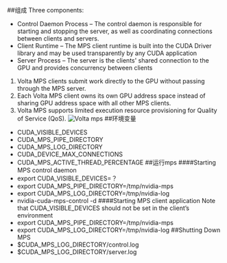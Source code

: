 ##组成
Three components:
+ Control Daemon Process – The control daemon is responsible for starting and stopping the server, as well as coordinating connections between clients and servers.
+ Client Runtime – The MPS client runtime is built into the CUDA Driver library and may be used transparently by any CUDA application
+ Server Process – The server is the clients' shared connection to the GPU and provides concurrency between clients

1. Volta MPS clients submit work directly to the GPU without passing through the MPS server.
2. Each Volta MPS client owns its own GPU address space instead of sharing GPU address space with all other MPS clients.
3. Volta MPS supports limited execution resource provisioning for Quality of Service (QoS).
![Volta mps](https://ws4.sinaimg.cn/large/006tNc79ly1g3y4rwi9ovj30me0oowgy.jpg)
##环境变量
+ CUDA_VISIBLE_DEVICES
+ CUDA_MPS_PIPE_DIRECTORY
+ CUDA_MPS_LOG_DIRECTORY
+ CUDA_DEVICE_MAX_CONNECTIONS
+ CUDA_MPS_ACTIVE_THREAD_PERCENTAGE
##运行mps
####Starting MPS control daemon
+ export CUDA_VISIBLE_DEVICES=？
+ export CUDA_MPS_PIPE_DIRECTORY=/tmp/nvidia-mps
+ export CUDA_MPS_LOG_DIRECTORY=/tmp/nvidia-log
+ nvidia-cuda-mps-control -d 
####Starting MPS client application
Note that CUDA_VISIBLE_DEVICES should not be set in the client’s environment
+ export CUDA_MPS_PIPE_DIRECTORY=/tmp/nvidia-mps
+ export CUDA_MPS_LOG_DIRECTORY=/tmp/nvidia-log
##Shutting Down MPS
+ $CUDA_MPS_LOG_DIRECTORY/control.log
+ $CUDA_MPS_LOG_DIRECTORY/server.log
